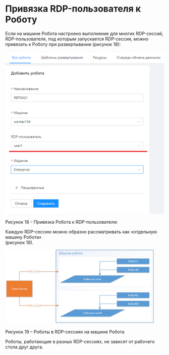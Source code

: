 # Привязка RDP-пользователя к Роботу

Если на машине Робота настроено выполнение для многих RDP-сессий, RDP-пользователя, под которым запускается RDP-сессия, можно привязать к Роботу при развертывании (рисунок 18):

![](<../../.gitbook/assets/0 (7)>)

Рисунок 18 – Привязка Робота к RDP-пользователю

Каждую RDP-сессию можно образно рассматривать как «отдельную машину Робота»\
(рисунок 19).

![](<../../.gitbook/assets/image (595).png>)

Рисунок 19 – Роботы в RDP-сессиях на машине Робота

Роботы, работающие в разных RDP-сессиях, не зависят от рабочего стола друг друга.
